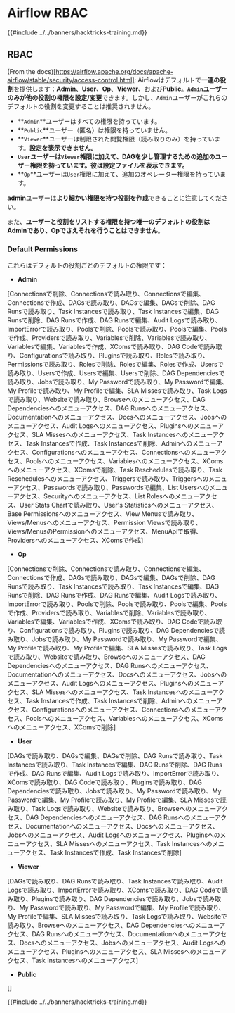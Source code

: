 # Airflow RBAC

{{#include ../../banners/hacktricks-training.md}}

## RBAC

(From the docs)\[https://airflow.apache.org/docs/apache-airflow/stable/security/access-control.html]: Airflowはデフォルトで**一連の役割**を提供します：**Admin**、**User**、**Op**、**Viewer**、および**Public**。**`Admin`**ユーザーのみが**他の役割の権限を設定/変更**できます。しかし、`Admin`ユーザーがこれらのデフォルトの役割を変更することは推奨されません。

- **`Admin`**ユーザーはすべての権限を持っています。
- **`Public`**ユーザー（匿名）は権限を持っていません。
- **`Viewer`**ユーザーは制限された閲覧権限（読み取りのみ）を持っています。**設定を表示できません。**
- **`User`**ユーザーは`Viewer`権限に加えて、DAGを少し管理するための追加のユーザー権限を持っています。彼は**設定ファイルを表示できます。**
- **`Op`**ユーザーは`User`権限に加えて、追加のオペレーター権限を持っています。

**admin**ユーザーは**より細かい権限を持つ役割を作成**できることに注意してください。

また、**ユーザーと役割をリストする権限を持つ唯一のデフォルトの役割はAdminであり、Opでさえそれを行うことはできません**。

### Default Permissions

これらはデフォルトの役割ごとのデフォルトの権限です：

- **Admin**

\[Connectionsで削除、Connectionsで読み取り、Connectionsで編集、Connectionsで作成、DAGsで読み取り、DAGsで編集、DAGsで削除、DAG Runsで読み取り、Task Instancesで読み取り、Task Instancesで編集、DAG Runsで削除、DAG Runsで作成、DAG Runsで編集、Audit Logsで読み取り、ImportErrorで読み取り、Poolsで削除、Poolsで読み取り、Poolsで編集、Poolsで作成、Providersで読み取り、Variablesで削除、Variablesで読み取り、Variablesで編集、Variablesで作成、XComsで読み取り、DAG Codeで読み取り、Configurationsで読み取り、Pluginsで読み取り、Rolesで読み取り、Permissionsで読み取り、Rolesで削除、Rolesで編集、Rolesで作成、Usersで読み取り、Usersで作成、Usersで編集、Usersで削除、DAG Dependenciesで読み取り、Jobsで読み取り、My Passwordで読み取り、My Passwordで編集、My Profileで読み取り、My Profileで編集、SLA Missesで読み取り、Task Logsで読み取り、Websiteで読み取り、Browseへのメニューアクセス、DAG Dependenciesへのメニューアクセス、DAG Runsへのメニューアクセス、Documentationへのメニューアクセス、Docsへのメニューアクセス、Jobsへのメニューアクセス、Audit Logsへのメニューアクセス、Pluginsへのメニューアクセス、SLA Missesへのメニューアクセス、Task Instancesへのメニューアクセス、Task Instancesで作成、Task Instancesで削除、Adminへのメニューアクセス、Configurationsへのメニューアクセス、Connectionsへのメニューアクセス、Poolsへのメニューアクセス、Variablesへのメニューアクセス、XComsへのメニューアクセス、XComsで削除、Task Reschedulesで読み取り、Task Reschedulesへのメニューアクセス、Triggersで読み取り、Triggersへのメニューアクセス、Passwordsで読み取り、Passwordsで編集、List Usersへのメニューアクセス、Securityへのメニューアクセス、List Rolesへのメニューアクセス、User Stats Chartで読み取り、User's Statisticsへのメニューアクセス、Base Permissionsへのメニューアクセス、View Menusで読み取り、Views/Menusへのメニューアクセス、Permission Viewsで読み取り、Views/MenusのPermissionへのメニューアクセス、MenuApiで取得、Providersへのメニューアクセス、XComsで作成]

- **Op**

\[Connectionsで削除、Connectionsで読み取り、Connectionsで編集、Connectionsで作成、DAGsで読み取り、DAGsで編集、DAGsで削除、DAG Runsで読み取り、Task Instancesで読み取り、Task Instancesで編集、DAG Runsで削除、DAG Runsで作成、DAG Runsで編集、Audit Logsで読み取り、ImportErrorで読み取り、Poolsで削除、Poolsで読み取り、Poolsで編集、Poolsで作成、Providersで読み取り、Variablesで削除、Variablesで読み取り、Variablesで編集、Variablesで作成、XComsで読み取り、DAG Codeで読み取り、Configurationsで読み取り、Pluginsで読み取り、DAG Dependenciesで読み取り、Jobsで読み取り、My Passwordで読み取り、My Passwordで編集、My Profileで読み取り、My Profileで編集、SLA Missesで読み取り、Task Logsで読み取り、Websiteで読み取り、Browseへのメニューアクセス、DAG Dependenciesへのメニューアクセス、DAG Runsへのメニューアクセス、Documentationへのメニューアクセス、Docsへのメニューアクセス、Jobsへのメニューアクセス、Audit Logsへのメニューアクセス、Pluginsへのメニューアクセス、SLA Missesへのメニューアクセス、Task Instancesへのメニューアクセス、Task Instancesで作成、Task Instancesで削除、Adminへのメニューアクセス、Configurationsへのメニューアクセス、Connectionsへのメニューアクセス、Poolsへのメニューアクセス、Variablesへのメニューアクセス、XComsへのメニューアクセス、XComsで削除]

- **User**

\[DAGsで読み取り、DAGsで編集、DAGsで削除、DAG Runsで読み取り、Task Instancesで読み取り、Task Instancesで編集、DAG Runsで削除、DAG Runsで作成、DAG Runsで編集、Audit Logsで読み取り、ImportErrorで読み取り、XComsで読み取り、DAG Codeで読み取り、Pluginsで読み取り、DAG Dependenciesで読み取り、Jobsで読み取り、My Passwordで読み取り、My Passwordで編集、My Profileで読み取り、My Profileで編集、SLA Missesで読み取り、Task Logsで読み取り、Websiteで読み取り、Browseへのメニューアクセス、DAG Dependenciesへのメニューアクセス、DAG Runsへのメニューアクセス、Documentationへのメニューアクセス、Docsへのメニューアクセス、Jobsへのメニューアクセス、Audit Logsへのメニューアクセス、Pluginsへのメニューアクセス、SLA Missesへのメニューアクセス、Task Instancesへのメニューアクセス、Task Instancesで作成、Task Instancesで削除]

- **Viewer**

\[DAGsで読み取り、DAG Runsで読み取り、Task Instancesで読み取り、Audit Logsで読み取り、ImportErrorで読み取り、XComsで読み取り、DAG Codeで読み取り、Pluginsで読み取り、DAG Dependenciesで読み取り、Jobsで読み取り、My Passwordで読み取り、My Passwordで編集、My Profileで読み取り、My Profileで編集、SLA Missesで読み取り、Task Logsで読み取り、Websiteで読み取り、Browseへのメニューアクセス、DAG Dependenciesへのメニューアクセス、DAG Runsへのメニューアクセス、Documentationへのメニューアクセス、Docsへのメニューアクセス、Jobsへのメニューアクセス、Audit Logsへのメニューアクセス、Pluginsへのメニューアクセス、SLA Missesへのメニューアクセス、Task Instancesへのメニューアクセス]

- **Public**

\[]

{{#include ../../banners/hacktricks-training.md}}
